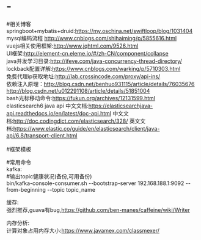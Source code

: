 # -
#相关博客<br />
springboot+mybatis+druid:https://my.oschina.net/swiftloop/blog/1031404<br />
mysql编码流程 http://www.cnblogs.com/shihaiming/p/5855616.html<br />
vuejs相关使用框架:http://www.jqhtml.com/9526.html<br />
UI框架:http://element-cn.eleme.io/#/zh-CN/component/collapse<br />
java并发学习目录:http://ifeve.com/java-concurrency-thread-directory/<br />
lockback配置详解:https://www.cnblogs.com/warking/p/5710303.html<br />
免费代理ip获取地址:http://lab.crossincode.com/proxy/api-ins/<br/>
依赖注入原理：http://blog.csdn.net/benhuo931115/article/details/76035676<br/>
http://blog.csdn.net/u012291108/article/details/51851004<br/>
bash光标移动命令:https://fukun.org/archives/12131599.html<br/>
elasticsearch6 java api 中文文档:https://elasticsearchjava-api.readthedocs.io/en/latest/doc-api.html 中文文档:http://doc.codingdict.com/elasticsearch/328/ 英文文档:https://www.elastic.co/guide/en/elasticsearch/client/java-api/6.8/transport-client.html<br/>
<br />
#框架模板<br />

#常用命令<br />
kafka:<br />
  #输出topic健康状况(备份,可用备份)<br />
  bin/kafka-console-consumer.sh --bootstrap-server 192.168.188.1:9092 --from-beginning --topic topic_name<br />

缓存:<br />
  强烈推荐,guava有bug,https://github.com/ben-manes/caffeine/wiki/Writer<br />


内存分析:<br />
  计算对象占用内存大小:https://www.javamex.com/classmexer/ <br />
  
